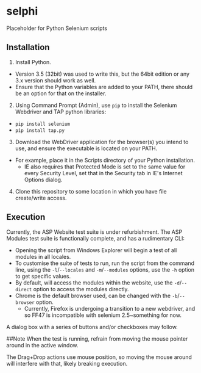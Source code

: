 # selphi
Placeholder for Python Selenium scripts

## Installation
1. Install Python.
  * Version 3.5 (32bit) was used to write this, but the 64bit edition or any 3.x version should work as well.
  * Ensure that the Python variables are added to your PATH, there should be an option for that on the installer.
2. Using Command Prompt (Admin), use `pip` to install the Selenium Webdriver and TAP python libraries:
  * `pip install selenium`
  * `pip install tap.py`
3. Download the WebDriver application for the browser(s) you intend to use, and ensure the executable is located on your PATH.
  * For example, place it in the Scripts directory of your Python installation.
	* IE also requires that Protected Mode is set to the same value for every Security Level, set that in  the Security tab in IE's Internet Options dialog.
4. Clone this repository to some location in which you have file create/write access.

## Execution
Currently, the ASP Website test suite is under refurbishment.
The ASP Modules test suite is functionally complete, and has a rudimentary CLI:
* Opening the script from Windows Explorer will begin a test of all modules in all locales.
* To customise the suite of tests to run, run the script from the command line, using the `-l`/`--locales` and `-m`/`--modules` options, use the `-h` option to get specific values.
* By default, will access the modules within the website, use the `-d`/`--direct` option to access the modules directly.
* Chrome is the default browser used, can be changed with the `-b`/`--browser` option.
	* Currently, Firefox is undergoing a transition to a new webdriver, and so FF47 is incompatible with selenium 2.5~something for now.

A dialog box with a series of buttons and/or checkboxes may follow.

##Note
When the test is running, refrain from moving the mouse pointer around in the active window.

The Drag+Drop actions use mouse position, so moving the mouse around will interfere with that, likely breaking execution.
